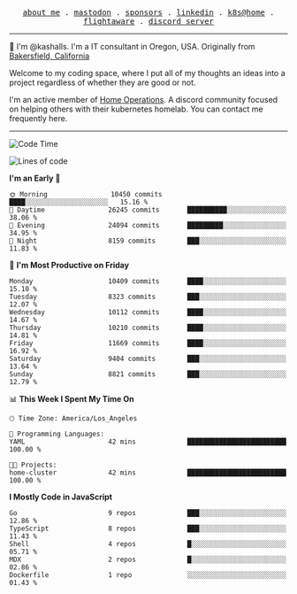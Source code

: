 <p align="center">
  <samp>
    <a href="https://jordanjones.org/">about me</a> .
    <a rel="me" href="https://mastodon.social/@kashall">mastodon</a> .
    <a href="https://github.com/sponsors/kashalls">sponsors</a> .
    <a href="https://linkedin.com/in/jordpjones">linkedin</a> .
    <a href="https://github.com/kashalls/home-cluster">k8s@home</a> .
    <a href="https://flightaware.com/adsb/stats/user/kashalls">flightaware</a> .
    <a href="https://discord.gg/V2WrCfqba9">discord server</a>
  </samp>
</p>

----------------------------------------------------------------

:wave: I'm @kashalls. I'm a IT consultant in Oregon, USA. Originally from [Bakersfield, California](https://maps.app.goo.gl/QQMtywTWghpXB6Tu6)

Welcome to my coding space, where I put all of my thoughts an ideas into a project regardless of whether they are good or not.

I'm an active member of [Home Operations](https://discord.gg/home-operations). A discord community focused on helping others with their kubernetes homelab. You can contact me frequently here.

----------------------------------------------------------------
<!--START_SECTION:waka-->
![Code Time](http://img.shields.io/badge/Code%20Time-2%2C363%20hrs%2026%20mins-blue)

![Lines of code](https://img.shields.io/badge/From%20Hello%20World%20I%27ve%20Written-11.1%20million%20lines%20of%20code-blue)

**I'm an Early 🐤** 

```text
🌞 Morning                10450 commits       ████░░░░░░░░░░░░░░░░░░░░░   15.16 % 
🌆 Daytime                26245 commits       ██████████░░░░░░░░░░░░░░░   38.06 % 
🌃 Evening                24094 commits       █████████░░░░░░░░░░░░░░░░   34.95 % 
🌙 Night                  8159 commits        ███░░░░░░░░░░░░░░░░░░░░░░   11.83 % 
```
📅 **I'm Most Productive on Friday** 

```text
Monday                   10409 commits       ████░░░░░░░░░░░░░░░░░░░░░   15.10 % 
Tuesday                  8323 commits        ███░░░░░░░░░░░░░░░░░░░░░░   12.07 % 
Wednesday                10112 commits       ████░░░░░░░░░░░░░░░░░░░░░   14.67 % 
Thursday                 10210 commits       ████░░░░░░░░░░░░░░░░░░░░░   14.81 % 
Friday                   11669 commits       ████░░░░░░░░░░░░░░░░░░░░░   16.92 % 
Saturday                 9404 commits        ███░░░░░░░░░░░░░░░░░░░░░░   13.64 % 
Sunday                   8821 commits        ███░░░░░░░░░░░░░░░░░░░░░░   12.79 % 
```


📊 **This Week I Spent My Time On** 

```text
🕑︎ Time Zone: America/Los_Angeles

💬 Programming Languages: 
YAML                     42 mins             █████████████████████████   100.00 % 

🐱‍💻 Projects: 
home-cluster             42 mins             █████████████████████████   100.00 % 
```

**I Mostly Code in JavaScript** 

```text
Go                       9 repos             ███░░░░░░░░░░░░░░░░░░░░░░   12.86 % 
TypeScript               8 repos             ███░░░░░░░░░░░░░░░░░░░░░░   11.43 % 
Shell                    4 repos             █░░░░░░░░░░░░░░░░░░░░░░░░   05.71 % 
MDX                      2 repos             █░░░░░░░░░░░░░░░░░░░░░░░░   02.86 % 
Dockerfile               1 repo              ░░░░░░░░░░░░░░░░░░░░░░░░░   01.43 % 
```




<!--END_SECTION:waka-->
